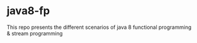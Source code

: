 # java8-fp
This repo presents the different scenarios of java 8 functional programming &amp; stream programming
